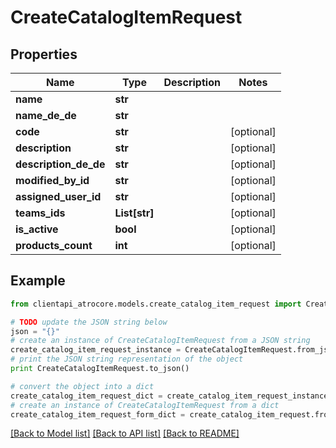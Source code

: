 # CreateCatalogItemRequest


## Properties
Name | Type | Description | Notes
------------ | ------------- | ------------- | -------------
**name** | **str** |  | 
**name_de_de** | **str** |  | 
**code** | **str** |  | [optional] 
**description** | **str** |  | [optional] 
**description_de_de** | **str** |  | [optional] 
**modified_by_id** | **str** |  | [optional] 
**assigned_user_id** | **str** |  | [optional] 
**teams_ids** | **List[str]** |  | [optional] 
**is_active** | **bool** |  | [optional] 
**products_count** | **int** |  | [optional] 

## Example

```python
from clientapi_atrocore.models.create_catalog_item_request import CreateCatalogItemRequest

# TODO update the JSON string below
json = "{}"
# create an instance of CreateCatalogItemRequest from a JSON string
create_catalog_item_request_instance = CreateCatalogItemRequest.from_json(json)
# print the JSON string representation of the object
print CreateCatalogItemRequest.to_json()

# convert the object into a dict
create_catalog_item_request_dict = create_catalog_item_request_instance.to_dict()
# create an instance of CreateCatalogItemRequest from a dict
create_catalog_item_request_form_dict = create_catalog_item_request.from_dict(create_catalog_item_request_dict)
```
[[Back to Model list]](../README.md#documentation-for-models) [[Back to API list]](../README.md#documentation-for-api-endpoints) [[Back to README]](../README.md)


